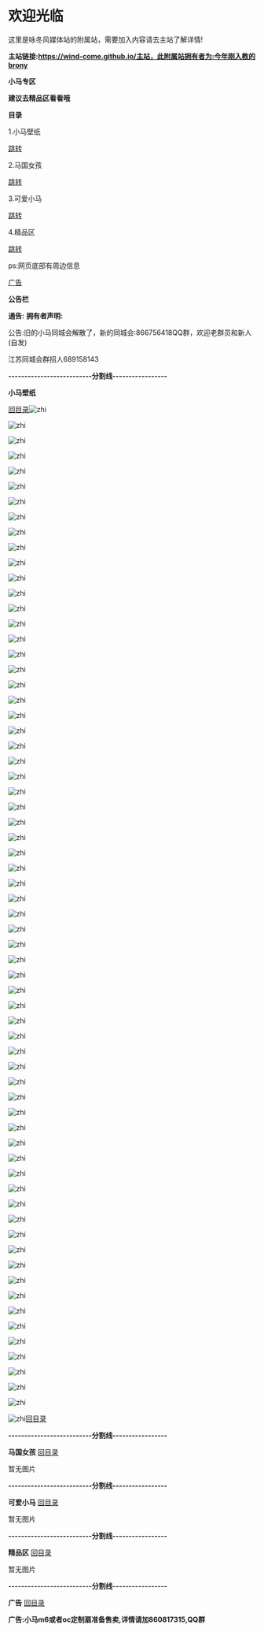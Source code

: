 # 欢迎光临
<p>这里是咏冬风媒体站的附属站，需要加入内容请去主站了解详情!</p>

<b>主站链接:https://wind-come.github.io/主站，此附属站拥有者为:今年刚入教的brony</b>

<b>小马专区</b>

<b>建议去精品区看看哦</b>

<b><a name="mulu">目录</a></b>                                        
<p>1.小马壁纸</p>
<a href="#bizhi">跳转</a>

 <p>2.马国女孩</p>
<a href="#maguo">跳转</a>

<p>3.可爱小马</p>
<a href="#xiaoma">跳转</a>

<p>4.精品区</p>
<a href="#jingpin">跳转</a>

<p>ps:网页底部有周边信息</p>
<a href="#guanggao">广告</a>

<b>公告栏</b>

<b>通告:</b>
<b>拥有者声明:</b>
<p>公告:旧的小马同城会解散了，新的同城会:866756418QQ群，欢迎老群员和新人(自发)</p>
<p>江苏同城会群招人689158143</p>

<b>--------------------------分割线-----------------</b>

<b><a name="bizhi">小马壁纸</a></b>

<a href="#mulu">回目录</a>![zhi](https://github.com/wind-come/wind-come.github.io/blob/master/image/bizhiget/1.jpg?raw=ture)

![zhi](https://github.com/wind-come/wind-come.github.io/blob/master/image/bizhiget/2.jpg?raw=ture)

![zhi](https://github.com/wind-come/wind-come.github.io/blob/master/image/bizhiget/3%20(2).jpg?raw=ture)

![zhi](https://github.com/wind-come/wind-come.github.io/blob/master/image/bizhiget/3.jpg?raw=ture)

![zhi](https://github.com/wind-come/wind-come.github.io/blob/master/image/bizhiget/4.jpg?raw=ture)

![zhi](https://github.com/wind-come/wind-come.github.io/blob/master/image/bizhiget/5.jpg?raw=ture)

![zhi](https://github.com/wind-come/wind-come.github.io/blob/master/image/bizhiget/6.jpg?raw=ture)

![zhi](https://github.com/wind-come/wind-come.github.io/blob/master/image/bizhiget/7.jpg?raw=ture)

![zhi](https://github.com/wind-come/wind-come.github.io/blob/master/image/bizhiget/8.jpg?raw=ture)

![zhi](https://github.com/wind-come/wind-come.github.io/blob/master/image/bizhiget/9.jpg?raw=ture)

![zhi](https://github.com/wind-come/wind-come.github.io/blob/master/image/bizhiget/10.jpg?raw=ture)

![zhi](https://github.com/wind-come/wind-come.github.io/blob/master/image/bizhiget/11.jpg?raw=ture)

![zhi](https://github.com/wind-come/wind-come.github.io/blob/master/image/bizhiget/12.jpg?raw=ture)

![zhi](https://github.com/wind-come/wind-come.github.io/blob/master/image/bizhiget/13.jpg?raw=ture)

![zhi](https://github.com/wind-come/wind-come.github.io/blob/master/image/bizhiget/14.jpg?raw=ture)

![zhi](https://github.com/wind-come/wind-come.github.io/blob/master/image/bizhiget/15.jpg?raw=ture)

![zhi](https://github.com/wind-come/wind-come.github.io/blob/master/image/bizhiget/16.jpg?raw=ture)

![zhi](https://github.com/wind-come/wind-come.github.io/blob/master/image/bizhiget/17.jpg?raw=ture)

![zhi](https://github.com/wind-come/wind-come.github.io/blob/master/image/bizhiget/18.jpg?raw=ture)

![zhi](https://github.com/wind-come/wind-come.github.io/blob/master/image/bizhiget/19.jpg?raw=ture)

![zhi](https://github.com/wind-come/wind-come.github.io/blob/master/image/bizhiget/20.jpg?raw=ture)

![zhi](https://github.com/wind-come/wind-come.github.io/blob/master/image/bizhiget/21.jpg?raw=ture)

![zhi](https://github.com/wind-come/wind-come.github.io/blob/master/image/bizhiget/22.jpg?raw=ture)

![zhi](https://github.com/wind-come/wind-come.github.io/blob/master/image/bizhiget/23.jpg?raw=ture)

![zhi](https://github.com/wind-come/wind-come.github.io/blob/master/image/bizhiget/24.jpg?raw=ture)

![zhi](https://github.com/wind-come/wind-come.github.io/blob/master/image/bizhiget/25.jpg?raw=ture)

![zhi](https://github.com/wind-come/wind-come.github.io/blob/master/image/bizhiget/26.jpg?raw=ture)

![zhi](https://github.com/wind-come/wind-come.github.io/blob/master/image/bizhiget/27.jpg?raw=ture)

![zhi](https://github.com/wind-come/wind-come.github.io/blob/master/image/bizhiget/28.jpg?raw=ture)

![zhi](https://github.com/wind-come/wind-come.github.io/blob/master/image/bizhiget/29.jpg?raw=ture)

![zhi](https://github.com/wind-come/wind-come.github.io/blob/master/image/bizhiget/30.jpg?raw=ture)

![zhi](https://github.com/wind-come/wind-come.github.io/blob/master/image/bizhiget/31.jpg?raw=ture)

![zhi](https://github.com/wind-come/wind-come.github.io/blob/master/image/bizhiget/32.jpg?raw=ture)

![zhi](https://github.com/wind-come/wind-come.github.io/blob/master/image/bizhiget/33.jpg?raw=ture)

![zhi](https://github.com/wind-come/wind-come.github.io/blob/master/image/bizhiget/34.jpg?raw=ture)

![zhi](https://github.com/wind-come/wind-come.github.io/blob/master/image/bizhiget/35.jpg?raw=ture)

![zhi](https://github.com/wind-come/wind-come.github.io/blob/master/image/bizhiget/36.jpg?raw=ture)

![zhi](https://github.com/wind-come/wind-come.github.io/blob/master/image/bizhiget/37.jpg?raw=ture)

![zhi](https://github.com/wind-come/wind-come.github.io/blob/master/image/bizhiget/38.jpg?raw=ture)

![zhi](https://github.com/wind-come/wind-come.github.io/blob/master/image/bizhiget/39.jpg?raw=ture)

![zhi](https://github.com/wind-come/wind-come.github.io/blob/master/image/bizhiget/40.jpg?raw=ture)

![zhi](https://github.com/wind-come/wind-come.github.io/blob/master/image/bizhiget/41.jpg?raw=ture)

![zhi](https://github.com/wind-come/wind-come.github.io/blob/master/image/bizhiget/42.jpg?raw=ture)

![zhi](https://github.com/wind-come/wind-come.github.io/blob/master/image/bizhiget/43.jpg?raw=ture)

![zhi](https://github.com/wind-come/wind-come.github.io/blob/master/image/bizhiget/44.jpg?raw=ture)

![zhi](https://github.com/wind-come/wind-come.github.io/blob/master/image/bizhiget/45.jpg?raw=ture)

![zhi](https://github.com/wind-come/wind-come.github.io/blob/master/image/bizhiget/46.jpg?raw=ture)

![zhi](https://github.com/wind-come/wind-come.github.io/blob/master/image/bizhiget/47.jpg?raw=ture)

![zhi](https://github.com/wind-come/wind-come.github.io/blob/master/image/bizhiget/48.jpg?raw=ture)

![zhi](https://github.com/wind-come/wind-come.github.io/blob/master/image/bizhiget/49.jpg?raw=ture)

![zhi](https://github.com/wind-come/wind-come.github.io/blob/master/image/bizhiget/50.jpg?raw=ture)

![zhi](https://github.com/wind-come/wind-come.github.io/blob/master/image/bizhiget/51.jpg?raw=ture)

![zhi](https://github.com/wind-come/wind-come.github.io/blob/master/image/bizhiget/52.jpg?raw=ture)

![zhi](https://github.com/wind-come/wind-come.github.io/blob/master/image/bizhiget/53.jpg?raw=ture)

![zhi](https://github.com/wind-come/wind-come.github.io/blob/master/image/bizhiget/54.jpg?raw=ture)

![zhi](https://github.com/wind-come/wind-come.github.io/blob/master/image/bizhiget/55.jpg?raw=ture)

![zhi](https://github.com/wind-come/wind-come.github.io/blob/master/image/bizhiget/56.jpg?raw=ture)

![zhi](https://github.com/wind-come/wind-come.github.io/blob/master/image/bizhiget/57.jpg?raw=ture)

![zhi](https://github.com/wind-come/wind-come.github.io/blob/master/image/bizhiget/58.jpg?raw=ture)

![zhi](https://github.com/wind-come/wind-come.github.io/blob/master/image/bizhiget/59.jpg?raw=ture)

![zhi](https://github.com/wind-come/wind-come.github.io/blob/master/image/bizhiget/60.jpg?raw=ture)

![zhi](https://github.com/wind-come/wind-come.github.io/blob/master/image/bizhiget/61.jpg?raw=ture)

![zhi](https://github.com/wind-come/wind-come.github.io/blob/master/image/bizhiget/62.jpg?raw=ture)

![zhi](https://github.com/wind-come/wind-come.github.io/blob/master/image/bizhiget/63.jpg?raw=ture)

![zhi](https://github.com/wind-come/wind-come.github.io/blob/master/image/bizhiget/64.jpg?raw=ture)

![zhi](https://github.com/wind-come/wind-come.github.io/blob/master/image/bizhiget/65.jpg?raw=ture)

![zhi](https://github.com/wind-come/wind-come.github.io/blob/master/image/bizhiget/66.jpg?raw=ture)<a href="#mulu">回目录</a>

<b>--------------------------分割线-----------------</b>

<b><a name="maguo">马国女孩</a></b>
<a href="#mulu">回目录</a>
<p>暂无图片</p>

<b>--------------------------分割线-----------------</b>

<b><a name="xiaoma">可爱小马</a></b>
<a href="#mulu">回目录</a>
<p>暂无图片</p>

<b>--------------------------分割线-----------------</b>

<b><a name="jingpin">精品区</a></b>
<a href="#mulu">回目录</a>
<p>暂无图片</p>

<b>--------------------------分割线-----------------</b>

<b><a name="guanggao">广告</a></b>
<a href="#mulu">回目录</a>

<b>广告:小马m6或者oc定制扇准备售卖,详情请加860817315,QQ群</b>
